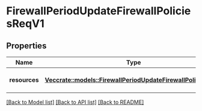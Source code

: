 # FirewallPeriodUpdateFirewallPoliciesReqV1

## Properties

Name | Type | Description | Notes
------------ | ------------- | ------------- | -------------
**resources** | [**Vec<crate::models::FirewallPeriodUpdateFirewallPolicyReqV1>**](firewall.UpdateFirewallPolicyReqV1.md) | A collection of policies to update |

[[Back to Model list]](./README.md#documentation-for-models) [[Back to API list]](./README.md#documentation-for-api-endpoints) [[Back to README]](../README.md)
